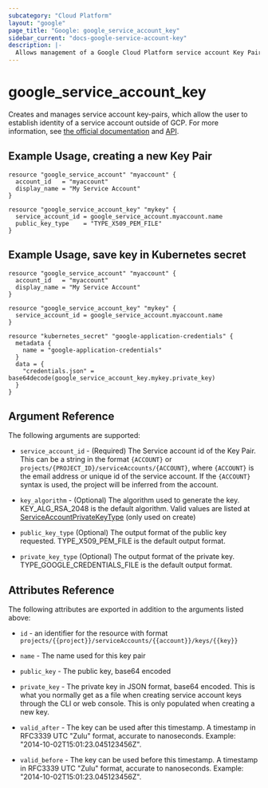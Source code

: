 ```yaml
---
subcategory: "Cloud Platform"
layout: "google"
page_title: "Google: google_service_account_key"
sidebar_current: "docs-google-service-account-key"
description: |-
  Allows management of a Google Cloud Platform service account Key Pair
---
```


# google_service_account_key

Creates and manages service account key-pairs, which allow the user to establish identity of a service account outside of GCP. For more information, see [the official documentation](https://cloud.google.com/iam/docs/creating-managing-service-account-keys) and [API](https://cloud.google.com/iam/reference/rest/v1/projects.serviceAccounts.keys).

## Example Usage, creating a new Key Pair

```hcl
resource "google_service_account" "myaccount" {
  account_id   = "myaccount"
  display_name = "My Service Account"
}

resource "google_service_account_key" "mykey" {
  service_account_id = google_service_account.myaccount.name
  public_key_type    = "TYPE_X509_PEM_FILE"
}
```

## Example Usage, save key in Kubernetes secret

```hcl
resource "google_service_account" "myaccount" {
  account_id   = "myaccount"
  display_name = "My Service Account"
}

resource "google_service_account_key" "mykey" {
  service_account_id = google_service_account.myaccount.name
}

resource "kubernetes_secret" "google-application-credentials" {
  metadata {
    name = "google-application-credentials"
  }
  data = {
    "credentials.json" = base64decode(google_service_account_key.mykey.private_key)
  }
}
```

## Argument Reference

The following arguments are supported:

- `service_account_id` - (Required) The Service account id of the Key Pair. This can be a string in the format
  `{ACCOUNT}` or `projects/{PROJECT_ID}/serviceAccounts/{ACCOUNT}`, where `{ACCOUNT}` is the email address or
  unique id of the service account. If the `{ACCOUNT}` syntax is used, the project will be inferred from the account.

- `key_algorithm` - (Optional) The algorithm used to generate the key. KEY_ALG_RSA_2048 is the default algorithm.
  Valid values are listed at
  [ServiceAccountPrivateKeyType](https://cloud.google.com/iam/reference/rest/v1/projects.serviceAccounts.keys#ServiceAccountKeyAlgorithm)
  (only used on create)

- `public_key_type` (Optional) The output format of the public key requested. TYPE_X509_PEM_FILE is the default output format.

- `private_key_type` (Optional) The output format of the private key. TYPE_GOOGLE_CREDENTIALS_FILE is the default output format.

## Attributes Reference

The following attributes are exported in addition to the arguments listed above:

- `id` - an identifier for the resource with format `projects/{{project}}/serviceAccounts/{{account}}/keys/{{key}}`

- `name` - The name used for this key pair

- `public_key` - The public key, base64 encoded

- `private_key` - The private key in JSON format, base64 encoded. This is what you normally get as a file when creating
  service account keys through the CLI or web console. This is only populated when creating a new key.

- `valid_after` - The key can be used after this timestamp. A timestamp in RFC3339 UTC "Zulu" format, accurate to nanoseconds. Example: "2014-10-02T15:01:23.045123456Z".

- `valid_before` - The key can be used before this timestamp.
  A timestamp in RFC3339 UTC "Zulu" format, accurate to nanoseconds. Example: "2014-10-02T15:01:23.045123456Z".
